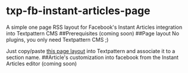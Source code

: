 # txp-fb-instant-articles-page
A simple one page RSS layout for Facebook's Instant Articles integration into Textpattern CMS
##Prerequisites
(coming soon)
##Page layout
No plugins, you only need Textpattern CMS ;)

Just copy/paste [this page layout](https://github.com/cara-tm/txp-fb-instant-articles-page/blob/master/page) into Textpattern and associate it to a section name.
##Article's customization into facebook from the Instant Articles editor
(coming soon)
